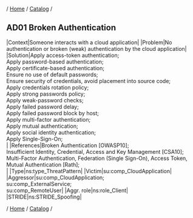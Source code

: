 / [Home](/acctp/) / [Catalog](/acctp/catalog/) /

## AD01 Broken Authentication

|Context|Someone interacts with a cloud application|
|Problem|No authentication or broken (weak) authentication by the cloud application|
|Solution|Apply access-token authentication;<br /> Apply password-based authentication;<br /> Apply certificate-based authentication;<br /> Ensure no use of default passwords;<br /> Ensure security of credentials, avoid placement into source code;<br /> Apply credentials rotation policy;<br /> Apply strong passwords policy;<br /> Apply weak-password checks;<br /> Apply failed password delay;<br /> Apply failed password block by host;<br /> Apply multi-factor authentication;<br /> Apply mutual authentication;<br /> Apply social identity authentication;<br /> Apply Single-Sign-On;<br />|
|References|Broken Authentication [OWASP10];<br /> Insufficient Identity, Credential, Access and Key Management [CSA10];<br /> Multi-Factor Authentication, Federation (Single Sign-On), Access Token, Mutual Authentication [Rath];<br />|
|Type|ns:type_ThreatPattern|
|Victim|su:comp_CloudApplication|
|Aggressor|su:comp_CloudApplication;<br /> su:comp_ExternalService;<br /> su:comp_RemoteUser|
|Aggr. role|ns:role_Client|
|STRIDE|ns:STRIDE_Spoofing|

/ [Home](/acctp/) / [Catalog](/acctp/catalog/) /
